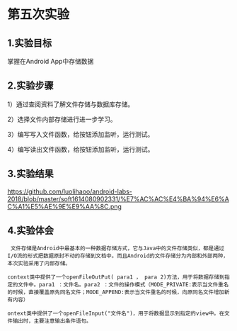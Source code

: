 ﻿# 第五次实验
  		  
 ## 1.实验目标
  
掌握在Android App中存储数据
  		  
 ## 2.实验步骤

  1）通过查阅资料了解文件存储与数据库存储。

  2）选择文件内部存储进行进一步学习。

  3）编写写入文件函数，给按钮添加监听，运行测试。

  4）编写读出文件函数，给按钮添加监听，运行测试。

 ## 3.实验结果

https://github.com/luolihaoo/android-labs-2018/blob/master/soft1614080902331/%E7%AC%AC%E4%BA%94%E6%AC%A1%E5%AE%9E%E9%AA%8C.png

 ## 4.实验体会

     文件存储是Android中最基本的一种数据存储方式，它与Java中的文件存储类似，都是通过I/O流的形式把数据原封不动的存储到文档中。而且Android的文件存储分为内部和外部两种，本次实验采用了内部存储。

    context类中提供了一个openFileOutPut( para1 ， para 2)方法，用于将数据存储到指定的文件中。para1 ：文件名。para2 ：文件的操作模式（MODE_PRIVATE:表示当文件重名的时候，直接覆盖原先同名文件；MODE_APPEND:表示当文件重名的时候，向原同名文件增加新有内容）

    ontext类中提供了一个openFileInput("文件名")，用于将数据显示到指定的view中。在文件输出时，主要注意输出条件语句。
